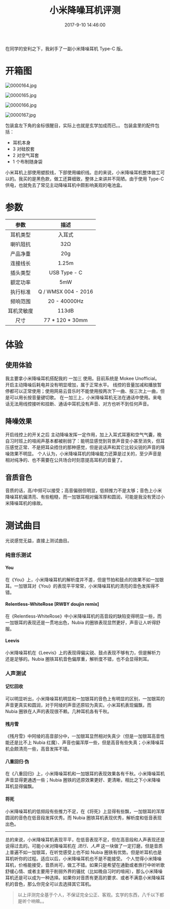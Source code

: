 ﻿---
title: 小米降噪耳机评测
tags:
  - 耳机
  - 评测
  - 小米降噪耳机
categories:
  - 分享镜
date: 2017-9-10 14:46:00
updated: 2017-9-10 18:16:00
thumbnail: https://s.nfz.yecdn.com/img/thumbnails/xiaomi-anc-earphone.jpg!blogth
---

<script src="https://cdnjs.cat.net/ajax/libs/aplayer/1.6.0/APlayer.min.js"></script>
<script src="https://api.i-meto.com/music/aplayer.min.js"></script>

在同学的安利之下，我剁手了一副小米降噪耳机 Type-C 版。

<!-- more -->

# 开箱图

![0000164.jpg](https://bbs-static.nfz.yecdn.com/i/0000164.jpg)

![0000165.jpg](https://bbs-static.nfz.yecdn.com/i/0000165.jpg)

![0000166.jpg](https://bbs-static.nfz.yecdn.com/i/0000166.jpg)

![0000167.jpg](https://bbs-static.nfz.yecdn.com/i/0000167.jpg)

包装盒左下角的金标很醒目，实际上也就是玄学加成而已。。
包装盒里的配件包括：

- 耳机本身
- 3 对硅胶套
- 2 对空气耳套
- 1 个布制随身袋

小米耳机上部使用塑胶线，下部使用编织线。总的来说，小米降噪耳机整体做工可以的。我买的是黑色款，做工还算细致，整体上来讲并不简陋。由于使用 Type-C 供电，也就免去了常见主动降噪耳机中颇影响美观的电池盒。

# 参数

|参数|描述|
|:-----:|:------:|
|耳机类型|入耳式|
|喇叭阻抗|32Ω|
|产品净重|20g|
|连接线长|1.25m|
|插头类型|USB Type - C|
|额定功率|5mW|
|执行标准|Q / WMSX 004 - 2016|
|频响范围|20 - 40000Hz|
|耳机灵敏度|113dB|
|尺寸|77 \* 120 \* 30mm|


# 体验

## 使用体验

我主要拿小米降噪耳机搭配我的 一加三 使用。目前系统是 Mokee Unofficial。
开启主动降噪后耗电并没有明显增加，属于正常水平。
线控的音量加减和播放暂停都可以正常使用；使用网易云音乐时不能使用按两次下一曲、按三次上一曲，但是可以用长按音量键切歌。
在一加三上，小米降噪耳机无法在通话中使用。来电话无法用线控接听和挂断、通话中耳机没有声音、对方也听不到任何声音。

## 降噪效果

开启线控上的开关之后 主动降噪发挥一定作用，加上入耳式耳塞和空气气囊，晚自习时班上的喧闹声基本都被削弱了：能明显感觉到背景声音变小甚至消失，但耳压感觉正常、不是把耳朵捂住的那种感觉，但是说话声和其它比较尖锐的声音的降噪效果不明显。
个人认为，小米降噪耳机的降噪能力还算是过关的，至少声音是相对纯净的、也不需要在公共场合时刻意提高耳机的音量了。

## 音质音色

音质的话，高/中频可以接受；高音偏弱但明显，低频推力不是太够；音色上小米降噪耳机偏清亮、有些粗糙，而一加银耳相对偏浑厚和圆润，可能是我没有煲过小米降噪耳机的缘故。

# 测试曲目

光说感觉无益，直接上测试曲目。


### 纯音乐测试

#### You

<div class="aplayer" data-title="You" data-author="Approaching Nirvana" data-pic="https://ww2.sinaimg.cn/large/0060lm7Tly1fk670i372oj30hs0hsq56.jpg" data-url="https://fuckalisummer.nfz.yecdn.com/music/You.mp3" data-autoplay="false"></div>

在《You》上，小米降噪耳机的解析度并不差，但是节拍和鼓点的效果不如一加银耳。一加银耳对《You》的表现平平常常，小米降噪耳机的清亮的音色发挥得不错。

#### Relentless-WhiteRose [RWBY doujin remix]

<div class="aplayer" data-title="Relentless【WhiteRose】[RWBY doujin remix]" data-author="Cre-sc3NT" data-pic="https://ww2.sinaimg.cn/large/0060lm7Tly1fk671v3nj8j30qw0qw0x4.jpg
" data-url="https://fuckalisummer.nfz.yecdn.com/music/Relentless.mp3" data-autoplay="false"></div>

在《Relentless-WhiteRose》中小米降噪耳机的高音段的缺陷变得明显一些，而一加银耳的表现还是一贯地出色，Nubia 的圈铁表现显然更好，声音让人听得舒服。

#### Leevis

<div class="aplayer" data-title="Leevis" data-author="TomLeevis" data-pic="https://ww2.sinaimg.cn/large/0060lm7Tly1fk67v32kjvj30dw0dwjsp.jpg" data-url="https://fuckalisummer.nfz.yecdn.com/music/Leevis.mp3" data-autoplay="false"></div>

小米降噪耳机在《Leevis》上的表现得偏尖锐、鼓点表现不够有力，但是解析力还是足够的。Nubia 圈铁耳机音色偏厚重，解析度不错，也不会显得刺耳。

### 人声测试

#### 记忆回收

<div class="aplayer" data-title="记忆回收" data-author="动点 / 乐正绫" data-pic="https://ww2.sinaimg.cn/large/0060lm7Tly1fk67o950yvj30nb0nbgn0.jpg
" data-url="https://fuckalisummer.nfz.yecdn.com/music/%E8%AE%B0%E5%BF%86%E5%9B%9E%E6%94%B6.mp3" data-autoplay="false"></div>

可以明显听出，小米降噪耳机明显和一加银耳的音色上有明显的区别，一加银耳的声音更真实和圆润，对于阿绫的声音还原较为真实。小米耳机表现偏飘，而 Nubia 圈铁在人声的表现很不赖。几种耳机各有千秋。

#### 残月雪

<div class="aplayer" data-title="残月雪" data-author="乐正绫 / 砖厂浪人" data-pic="https://ww2.sinaimg.cn/large/0060lm7Tly1fk67puddzbj30ni0niwqx.jpg" data-url="https://fuckalisummer.nfz.yecdn.com/music/%E6%AE%8B%E6%9C%88%E9%9B%AA.mp3" data-autoplay="false"></div>

《残月雪》中阿绫的高音部分中，一加银耳显然相对失真少（但是一加银耳高音性能还是比不上 Nubia 红魔）、声音也偏浑厚一些，但是高音有些失真；小米降噪耳机会颇清亮一些，高音发挥不错。

#### 八重回归·伪

<div class="aplayer" data-title="八重回归·伪" data-author="DELA / 乐正绫 / 洛天依 / 雨狸" data-pic="https://ww2.sinaimg.cn/large/0060lm7Tly1fk67rcob4lj30jg0jfdje.jpg" data-url="https://fuckalisummer.nfz.yecdn.com/music/%E5%85%AB%E9%87%8D%E5%9B%9E%E5%BD%92.mp3" data-autoplay="false"></div>

在《八重回归》上，小米降噪耳机和一加银耳的表现效果各有千秋。小米降噪耳机声音显得更通透一些；Nubia 圈铁的还原效果更好、更清晰，相比之下小米降噪耳机显得偏飘。

#### 将死

<div class="aplayer" data-title="将死" data-author="唯love燕子 / 言和" data-pic="https://ww2.sinaimg.cn/large/0060lm7Tly1fk67th5byxj30hs0hsn67.jpg" data-url="https://fuckalisummer.nfz.yecdn.com/music/%E5%B0%86%E6%AD%BB.mp3" data-autoplay="false"></div>

小米降噪耳机的低频段有些推力不足，在《将死》上显得有些飘，一加银耳的浑厚圆润的音色在低音段发挥优秀。而 Nubia 圈铁耳机表现优秀，解析度和低音表现出色。

------

总的来说，小米降噪耳机表现平平，在低音表现不足，但在高音段和人声表现还是说得过去的。可能小米对降噪耳机在 *流行、人声* 这一块做了一定打磨，但是音质上普遍不如一加银耳，在听觉感受上也不如 Nubia 圈铁有优势。但是听耳机也是耳机听你的过程。适应以后，小米降噪耳机也不是不能接受。
个人觉得小米降噪耳机，价格能接受，音质尚可，做工不错。如果只是希望在通勤或者旅行中听听歌舒缓心情、或者主要用于削弱外界的骚扰（比如晚自习时的喧闹），那么小米降噪耳机还是可以成为一种选择。如果你对音质有更高的要求、或者不满意小米降噪耳机的音色，那么你完全可以去选择其它耳机。

> 以上评测完全基于个人，不保证完全公正、客观。玄学的东西，八千以下都是听个响嘛。。
